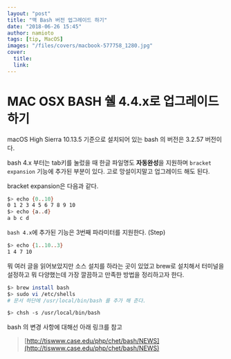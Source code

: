 ```yaml
---
layout: "post"
title: "맥 Bash 버전 업그레이드 하기"
date: "2018-06-26 15:45"
author: namioto
tags: [tip, MacOS]
images: "/files/covers/macbook-577758_1280.jpg"
cover:
  title:
  link:
---
```


# MAC OSX BASH 쉘 4.4.x로 업그레이드 하기
macOS High Sierra 10.13.5 기준으로 설치되어 있는 bash 의 버전은 3.2.57 버전이다.

bash 4.x 부터는 tab키를 눌렀을 때 한글 파일명도 **자동완성**을 지원하며 `bracket expansion` 기능에 추가된 부분이 있다.
고로 망설이지말고 업그레이드 해도 된다.

bracket expansion은 다음과 같다.
```sh
$> echo {0..10}
0 1 2 3 4 5 6 7 8 9 10
$> echo {a..d}
a b c d
```
`bash 4.x`에 추가된 기능은 3번째 파라미터를 지원한다. (Step)
```sh
$> echo {1..10..3}
1 4 7 10
```

뭐 여러 글을 읽어보았지만 소스 설치를 하라는 곳이 있었고 brew로 설치해서 터미널을 설정하고 뭐 다양했는데
가장 깔끔하고 만족한 방법을 정리하고자 한다.

```sh
$> brew install bash
$> sudo vi /etc/shells
# 문서 하단에 /usr/local/bin/bash 를 추가 해 준다.

$> chsh -s /usr/local/bin/bash
```

bash 의 변경 사항에 대해선 아래 링크를 참고
> [http://tiswww.case.edu/php/chet/bash/NEWS](http://tiswww.case.edu/php/chet/bash/NEWS)
